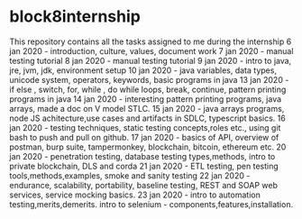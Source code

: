# block8internship
This repository contains all the tasks assigned to me during the internship
6 jan 2020 - introduction, culture, values, document work 
7 jan 2020 - manual testing tutorial
8 jan 2020 - manual testing tutorial
9 jan 2020 - intro to java, jre, jvm, jdk, environment setup
10 jan 2020 - java variables, data types, unicode system, operators, keywords, basic programs in java
13 jan 2020 - if else , switch, for, while , do while loops, break, continue, pattern printing programs in java
14 jan 2020 - interesting pattern printing programs, java arrays, made a doc on V model STLC.
15 jan 2020 - java arrays programs, node JS achitecture,use cases and artifacts in SDLC, typescript basics.
16 jan 2020 - testing techniques, static testing concepts,roles etc., using git bash to push and pull on github.
17 jan 2020 - basics of API, overview of postman, burp suite, tampermonkey, blockchain, bitcoin, ethereum etc.
20 jan 2020 - penetration testing, database testing types,methods, intro to private blockchain, DLS and corda
21 jan 2020 - ETL testing, pen testing tools,methods,examples, smoke and sanity testing
22 jan 2020 - endurance, scalability, portability, baseline testing, REST and SOAP web services, service mocking basics.
23 jan 2020 - intro to automation testing,merits,demerits. intro to selenium - components,features,installation.
